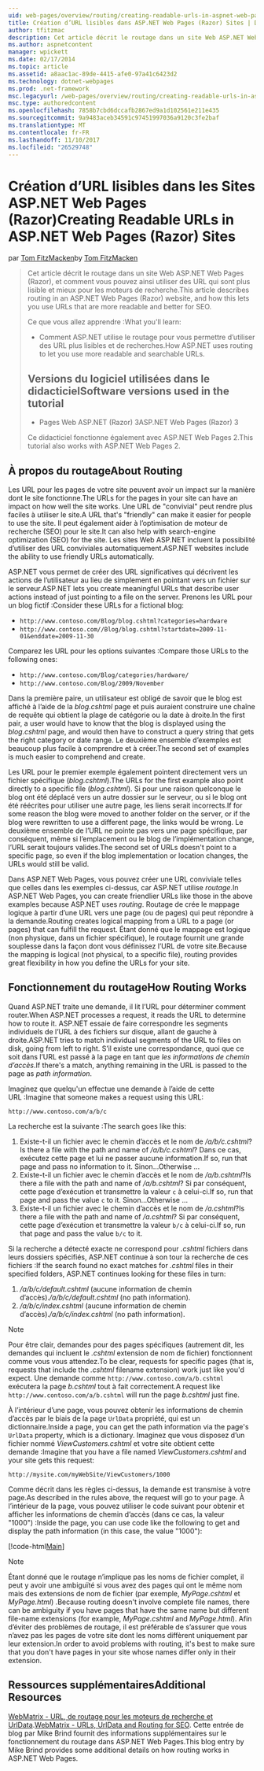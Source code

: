 ```yaml
---
uid: web-pages/overview/routing/creating-readable-urls-in-aspnet-web-pages-sites
title: Création d’URL lisibles dans ASP.NET Web Pages (Razor) Sites | Documents Microsoft
author: tfitzmac
description: Cet article décrit le routage dans un site Web ASP.NET Web Pages (Razor), et comment vous pouvez ainsi utiliser des URL qui sont plus lisible et mieux pour les moteurs de recherche. Vous allez...
ms.author: aspnetcontent
manager: wpickett
ms.date: 02/17/2014
ms.topic: article
ms.assetid: a8aac1ac-89de-4415-afe0-97a41c6423d2
ms.technology: dotnet-webpages
ms.prod: .net-framework
msc.legacyurl: /web-pages/overview/routing/creating-readable-urls-in-aspnet-web-pages-sites
msc.type: authoredcontent
ms.openlocfilehash: 7858b7cbd6dccafb2867ed9a1d102561e211e435
ms.sourcegitcommit: 9a9483aceb34591c97451997036a9120c3fe2baf
ms.translationtype: MT
ms.contentlocale: fr-FR
ms.lasthandoff: 11/10/2017
ms.locfileid: "26529748"
---
```

<a name="creating-readable-urls-in-aspnet-web-pages-razor-sites"></a><span data-ttu-id="d6e46-104">Création d’URL lisibles dans les Sites ASP.NET Web Pages (Razor)</span><span class="sxs-lookup"><span data-stu-id="d6e46-104">Creating Readable URLs in ASP.NET Web Pages (Razor) Sites</span></span>
====================
<span data-ttu-id="d6e46-105">par [Tom FitzMacken](https://github.com/tfitzmac)</span><span class="sxs-lookup"><span data-stu-id="d6e46-105">by [Tom FitzMacken](https://github.com/tfitzmac)</span></span>

> <span data-ttu-id="d6e46-106">Cet article décrit le routage dans un site Web ASP.NET Web Pages (Razor), et comment vous pouvez ainsi utiliser des URL qui sont plus lisible et mieux pour les moteurs de recherche.</span><span class="sxs-lookup"><span data-stu-id="d6e46-106">This article describes routing in an ASP.NET Web Pages (Razor) website, and how this lets you use URLs that are more readable and better for SEO.</span></span>
> 
> <span data-ttu-id="d6e46-107">Ce que vous allez apprendre :</span><span class="sxs-lookup"><span data-stu-id="d6e46-107">What you'll learn:</span></span>
> 
> - <span data-ttu-id="d6e46-108">Comment ASP.NET utilise le routage pour vous permettre d’utiliser des URL plus lisibles et de recherches.</span><span class="sxs-lookup"><span data-stu-id="d6e46-108">How ASP.NET uses routing to let you use more readable and searchable URLs.</span></span>
>   
> 
> ## <a name="software-versions-used-in-the-tutorial"></a><span data-ttu-id="d6e46-109">Versions du logiciel utilisées dans le didacticiel</span><span class="sxs-lookup"><span data-stu-id="d6e46-109">Software versions used in the tutorial</span></span>
> 
> 
> - <span data-ttu-id="d6e46-110">Pages Web ASP.NET (Razor) 3</span><span class="sxs-lookup"><span data-stu-id="d6e46-110">ASP.NET Web Pages (Razor) 3</span></span>
>   
> 
> <span data-ttu-id="d6e46-111">Ce didacticiel fonctionne également avec ASP.NET Web Pages 2.</span><span class="sxs-lookup"><span data-stu-id="d6e46-111">This tutorial also works with ASP.NET Web Pages 2.</span></span>


## <a name="about-routing"></a><span data-ttu-id="d6e46-112">À propos du routage</span><span class="sxs-lookup"><span data-stu-id="d6e46-112">About Routing</span></span>

<span data-ttu-id="d6e46-113">Les URL pour les pages de votre site peuvent avoir un impact sur la manière dont le site fonctionne.</span><span class="sxs-lookup"><span data-stu-id="d6e46-113">The URLs for the pages in your site can have an impact on how well the site works.</span></span> <span data-ttu-id="d6e46-114">Une URL de &quot;convivial&quot; peut rendre plus faciles à utiliser le site.</span><span class="sxs-lookup"><span data-stu-id="d6e46-114">A URL that's &quot;friendly&quot; can make it easier for people to use the site.</span></span> <span data-ttu-id="d6e46-115">Il peut également aider à l’optimisation de moteur de recherche (SEO) pour le site.</span><span class="sxs-lookup"><span data-stu-id="d6e46-115">It can also help with search-engine optimization (SEO) for the site.</span></span> <span data-ttu-id="d6e46-116">Les sites Web ASP.NET incluent la possibilité d’utiliser des URL conviviales automatiquement.</span><span class="sxs-lookup"><span data-stu-id="d6e46-116">ASP.NET websites include the ability to use friendly URLs automatically.</span></span>

<span data-ttu-id="d6e46-117">ASP.NET vous permet de créer des URL significatives qui décrivent les actions de l’utilisateur au lieu de simplement en pointant vers un fichier sur le serveur.</span><span class="sxs-lookup"><span data-stu-id="d6e46-117">ASP.NET lets you create meaningful URLs that describe user actions instead of just pointing to a file on the server.</span></span> <span data-ttu-id="d6e46-118">Prenons les URL pour un blog fictif :</span><span class="sxs-lookup"><span data-stu-id="d6e46-118">Consider these URLs for a fictional blog:</span></span>

- `http://www.contoso.com/Blog/blog.cshtml?categories=hardware`
- `http://www.contoso.com//Blog/blog.cshtml?startdate=2009-11-01&enddate=2009-11-30`

<span data-ttu-id="d6e46-119">Comparez les URL pour les options suivantes :</span><span class="sxs-lookup"><span data-stu-id="d6e46-119">Compare those URLs to the following ones:</span></span>

- `http://www.contoso.com/Blog/categories/hardware/`
- `http://www.contoso.com/Blog/2009/November`

<span data-ttu-id="d6e46-120">Dans la première paire, un utilisateur est obligé de savoir que le blog est affiché à l’aide de la *blog.cshtml* page et puis auraient construire une chaîne de requête qui obtient la plage de catégorie ou la date à droite.</span><span class="sxs-lookup"><span data-stu-id="d6e46-120">In the first pair, a user would have to know that the blog is displayed using the *blog.cshtml* page, and would then have to construct a query string that gets the right category or date range.</span></span> <span data-ttu-id="d6e46-121">Le deuxième ensemble d’exemples est beaucoup plus facile à comprendre et à créer.</span><span class="sxs-lookup"><span data-stu-id="d6e46-121">The second set of examples is much easier to comprehend and create.</span></span>

<span data-ttu-id="d6e46-122">Les URL pour le premier exemple également pointent directement vers un fichier spécifique (*blog.cshtml*).</span><span class="sxs-lookup"><span data-stu-id="d6e46-122">The URLs for the first example also point directly to a specific file (*blog.cshtml*).</span></span> <span data-ttu-id="d6e46-123">Si pour une raison quelconque le blog ont été déplacé vers un autre dossier sur le serveur, ou si le blog ont été réécrites pour utiliser une autre page, les liens serait incorrects.</span><span class="sxs-lookup"><span data-stu-id="d6e46-123">If for some reason the blog were moved to another folder on the server, or if the blog were rewritten to use a different page, the links would be wrong.</span></span> <span data-ttu-id="d6e46-124">Le deuxième ensemble de l’URL ne pointe pas vers une page spécifique, par conséquent, même si l’emplacement ou le blog de l’implémentation change, l’URL serait toujours valides.</span><span class="sxs-lookup"><span data-stu-id="d6e46-124">The second set of URLs doesn't point to a specific page, so even if the blog implementation or location changes, the URLs would still be valid.</span></span>

<span data-ttu-id="d6e46-125">Dans ASP.NET Web Pages, vous pouvez créer une URL conviviale telles que celles dans les exemples ci-dessus, car ASP.NET utilise *routage*.</span><span class="sxs-lookup"><span data-stu-id="d6e46-125">In ASP.NET Web Pages, you can create friendlier URLs like those in the above examples because ASP.NET uses *routing*.</span></span> <span data-ttu-id="d6e46-126">Routage de crée le mappage logique à partir d’une URL vers une page (ou de pages) qui peut répondre à la demande.</span><span class="sxs-lookup"><span data-stu-id="d6e46-126">Routing creates logical mapping from a URL to a page (or pages) that can fulfill the request.</span></span> <span data-ttu-id="d6e46-127">Étant donné que le mappage est logique (non physique, dans un fichier spécifique), le routage fournit une grande souplesse dans la façon dont vous définissez l’URL de votre site.</span><span class="sxs-lookup"><span data-stu-id="d6e46-127">Because the mapping is logical (not physical, to a specific file), routing provides great flexibility in how you define the URLs for your site.</span></span>

## <a name="how-routing-works"></a><span data-ttu-id="d6e46-128">Fonctionnement du routage</span><span class="sxs-lookup"><span data-stu-id="d6e46-128">How Routing Works</span></span>

<span data-ttu-id="d6e46-129">Quand ASP.NET traite une demande, il lit l’URL pour déterminer comment router.</span><span class="sxs-lookup"><span data-stu-id="d6e46-129">When ASP.NET processes a request, it reads the URL to determine how to route it.</span></span> <span data-ttu-id="d6e46-130">ASP.NET essaie de faire correspondre les segments individuels de l’URL à des fichiers sur disque, allant de gauche à droite.</span><span class="sxs-lookup"><span data-stu-id="d6e46-130">ASP.NET tries to match individual segments of the URL to files on disk, going from left to right.</span></span> <span data-ttu-id="d6e46-131">S’il existe une correspondance, quoi que ce soit dans l’URL est passé à la page en tant que *les informations de chemin d’accès*.</span><span class="sxs-lookup"><span data-stu-id="d6e46-131">If there's a match, anything remaining in the URL is passed to the page as *path information*.</span></span>

<span data-ttu-id="d6e46-132">Imaginez que quelqu'un effectue une demande à l’aide de cette URL :</span><span class="sxs-lookup"><span data-stu-id="d6e46-132">Imagine that someone makes a request using this URL:</span></span>

`http://www.contoso.com/a/b/c`

<span data-ttu-id="d6e46-133">La recherche est la suivante :</span><span class="sxs-lookup"><span data-stu-id="d6e46-133">The search goes like this:</span></span>

1. <span data-ttu-id="d6e46-134">Existe-t-il un fichier avec le chemin d’accès et le nom de */a/b/c.cshtml*?</span><span class="sxs-lookup"><span data-stu-id="d6e46-134">Is there a file with the path and name of */a/b/c.cshtml*?</span></span> <span data-ttu-id="d6e46-135">Dans ce cas, exécutez cette page et lui ne passer aucune information.</span><span class="sxs-lookup"><span data-stu-id="d6e46-135">If so, run that page and pass no information to it.</span></span> <span data-ttu-id="d6e46-136">Sinon...</span><span class="sxs-lookup"><span data-stu-id="d6e46-136">Otherwise ...</span></span>
2. <span data-ttu-id="d6e46-137">Existe-t-il un fichier avec le chemin d’accès et le nom de */a/b.cshtml*?</span><span class="sxs-lookup"><span data-stu-id="d6e46-137">Is there a file with the path and name of */a/b.cshtml*?</span></span> <span data-ttu-id="d6e46-138">Si par conséquent, cette page d’exécution et transmettre la valeur `c` à celui-ci.</span><span class="sxs-lookup"><span data-stu-id="d6e46-138">If so, run that page and pass the value `c` to it.</span></span> <span data-ttu-id="d6e46-139">Sinon...</span><span class="sxs-lookup"><span data-stu-id="d6e46-139">Otherwise …</span></span>
3. <span data-ttu-id="d6e46-140">Existe-t-il un fichier avec le chemin d’accès et le nom de */a.cshtml*?</span><span class="sxs-lookup"><span data-stu-id="d6e46-140">Is there a file with the path and name of */a.cshtml*?</span></span> <span data-ttu-id="d6e46-141">Si par conséquent, cette page d’exécution et transmettre la valeur `b/c` à celui-ci.</span><span class="sxs-lookup"><span data-stu-id="d6e46-141">If so, run that page and pass the value `b/c` to it.</span></span>

<span data-ttu-id="d6e46-142">Si la recherche a détecté exacte ne correspond pour *.cshtml* fichiers dans leurs dossiers spécifiés, ASP.NET continue à son tour la recherche de ces fichiers :</span><span class="sxs-lookup"><span data-stu-id="d6e46-142">If the search found no exact matches for *.cshtml* files in their specified folders, ASP.NET continues looking for these files in turn:</span></span>

1. <span data-ttu-id="d6e46-143">*/a/b/c/default.cshtml* (aucune information de chemin d’accès).</span><span class="sxs-lookup"><span data-stu-id="d6e46-143">*/a/b/c/default.cshtml* (no path information).</span></span>
2. <span data-ttu-id="d6e46-144">*/a/b/c/index.cshtml* (aucune information de chemin d’accès).</span><span class="sxs-lookup"><span data-stu-id="d6e46-144">*/a/b/c/index.cshtml* (no path information).</span></span>

> [!NOTE]
> <span data-ttu-id="d6e46-145">Pour être clair, demandes pour des pages spécifiques (autrement dit, les demandes qui incluent le *.cshtml* extension de nom de fichier) fonctionnent comme vous vous attendez.</span><span class="sxs-lookup"><span data-stu-id="d6e46-145">To be clear, requests for specific pages (that is, requests that include the *.cshtml* filename extension) work just like you'd expect.</span></span> <span data-ttu-id="d6e46-146">Une demande comme `http://www.contoso.com/a/b.cshtml` exécutera la page *b.cshtml* tout à fait correctement.</span><span class="sxs-lookup"><span data-stu-id="d6e46-146">A request like `http://www.contoso.com/a/b.cshtml` will run the page *b.cshtml* just fine.</span></span>


<span data-ttu-id="d6e46-147">À l’intérieur d’une page, vous pouvez obtenir les informations de chemin d’accès par le biais de la page `UrlData` propriété, qui est un dictionnaire.</span><span class="sxs-lookup"><span data-stu-id="d6e46-147">Inside a page, you can get the path information via the page's `UrlData` property, which is a dictionary.</span></span> <span data-ttu-id="d6e46-148">Imaginez que vous disposez d’un fichier nommé *ViewCustomers.cshtml* et votre site obtient cette demande :</span><span class="sxs-lookup"><span data-stu-id="d6e46-148">Imagine that you have a file named *ViewCustomers.cshtml* and your site gets this request:</span></span>

`http://mysite.com/myWebSite/ViewCustomers/1000`

<span data-ttu-id="d6e46-149">Comme décrit dans les règles ci-dessus, la demande est transmise à votre page.</span><span class="sxs-lookup"><span data-stu-id="d6e46-149">As described in the rules above, the request will go to your page.</span></span> <span data-ttu-id="d6e46-150">À l’intérieur de la page, vous pouvez utiliser le code suivant pour obtenir et afficher les informations de chemin d’accès (dans ce cas, la valeur &quot;1000&quot;) :</span><span class="sxs-lookup"><span data-stu-id="d6e46-150">Inside the page, you can use code like the following to get and display the path information (in this case, the value &quot;1000&quot;):</span></span>

[!code-html[Main](creating-readable-urls-in-aspnet-web-pages-sites/samples/sample1.html)]

> [!NOTE]
> <span data-ttu-id="d6e46-151">Étant donné que le routage n’implique pas les noms de fichier complet, il peut y avoir une ambiguïté si vous avez des pages qui ont le même nom mais des extensions de nom de fichier (par exemple, *MyPage.cshtml* et *MyPage.html*) .</span><span class="sxs-lookup"><span data-stu-id="d6e46-151">Because routing doesn't involve complete file names, there can be ambiguity if you have pages that have the same name but different file-name extensions (for example, *MyPage.cshtml* and *MyPage.html*).</span></span> <span data-ttu-id="d6e46-152">Afin d’éviter des problèmes de routage, il est préférable de s’assurer que vous n’avez pas les pages de votre site dont les noms diffèrent uniquement par leur extension.</span><span class="sxs-lookup"><span data-stu-id="d6e46-152">In order to avoid problems with routing, it's best to make sure that you don't have pages in your site whose names differ only in their extension.</span></span>


<a id="Additional_Resources"></a>
## <a name="additional-resources"></a><span data-ttu-id="d6e46-153">Ressources supplémentaires</span><span class="sxs-lookup"><span data-stu-id="d6e46-153">Additional Resources</span></span>

<span data-ttu-id="d6e46-154">[WebMatrix - URL, de routage pour les moteurs de recherche et UrlData](http://www.mikesdotnetting.com/Article/165/WebMatrix-URLs-UrlData-and-Routing-for-SEO).</span><span class="sxs-lookup"><span data-stu-id="d6e46-154">[WebMatrix - URLs, UrlData and Routing for SEO](http://www.mikesdotnetting.com/Article/165/WebMatrix-URLs-UrlData-and-Routing-for-SEO).</span></span> <span data-ttu-id="d6e46-155">Cette entrée de blog par Mike Brind fournit des informations supplémentaires sur le fonctionnement du routage dans ASP.NET Web Pages.</span><span class="sxs-lookup"><span data-stu-id="d6e46-155">This blog entry by Mike Brind provides some additional details on how routing works in ASP.NET Web Pages.</span></span>
